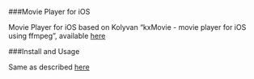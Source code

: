 ###Movie Player for iOS 

Movie Player for iOS based on Kolyvan “kxMovie - movie player for iOS using ffmpeg”, available [here](https://github.com/kolyvan/kxmovie)


###Install and Usage

Same as described [here](https://github.com/kolyvan/kxmovie)